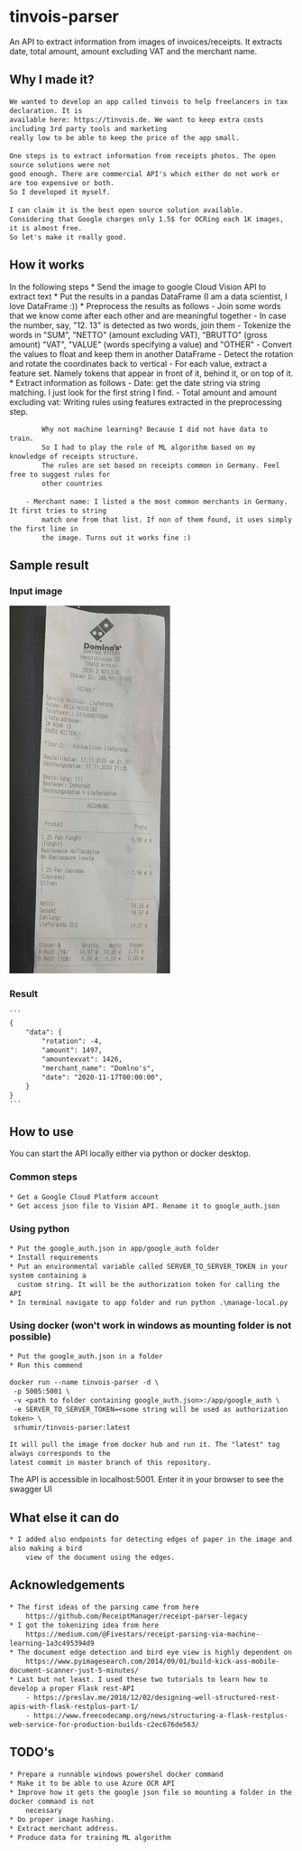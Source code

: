 # tinvois-parser

An API to extract information from images of invoices/receipts. It extracts date, total amount,
amount excluding VAT and the merchant name.

## Why I made it?

    We wanted to develop an app called tinvois to help freelancers in tax declaration. It is
    available here: https://tinvois.de. We want to keep extra costs including 3rd party tools and marketing
    really low to be able to keep the price of the app small.

    One steps is to extract information from receipts photos. The open source solutions were not
    good enough. There are commercial API's which either do not work or are too expensive or both.
    So I developed it myself.

    I can claim it is the best open source solution available.
    Considering that Google charges only 1.5$ for OCRing each 1K images, it is almost free.
    So let's make it really good.

## How it works

In the following steps
    * Send the image to google Cloud Vision API to extract text
    * Put the results in a pandas DataFrame (I am a data scientist, I love DataFrame :))
    * Preprocess the results as follows
        - Join some words that we know come after each other and are meaningful together
        - In case the number, say, "12. 13" is detected as two words, join them
        - Tokenize the words in "SUM", "NETTO" (amount excluding VAT), "BRUTTO" (gross amount)
            "VAT", "VALUE" (words specifying a value) and "OTHER"
        - Convert the values to float and keep them in another DataFrame
        - Detect the rotation and rotate the coordinates back to vertical
        - For each value, extract a feature set. Namely tokens that appear in front of it,
          behind it, or on top of it.
    * Extract information as follows
        - Date: get the date string via string matching. I just look for the first string I find.
        - Total amount and amount excluding vat: Writing rules using features extracted in the
            preprocessing step.

            Why not machine learning? Because I did not have data to train.
            So I had to play the role of ML algorithm based on my knowledge of receipts structure.
            The rules are set based on receipts common in Germany. Feel free to suggest rules for
            other countries
            
        - Merchant name: I listed a the most common merchants in Germany. It first tries to string
            match one from that list. If non of them found, it uses simply the first line in 
            the image. Turns out it works fine :)

## Sample result

### Input image
![Sample receipt](app/test/resource/sample_receipts/dominos.jpg)

### Result

    ```
    {
        "data": {
            "rotation": -4,
            "amount": 1497,
            "amountexvat": 1426,
            "merchant_name": "Domlno's",
            "date": "2020-11-17T00:00:00",
        }
    }
    ```

## How to use

You can start the API locally either via python or docker desktop.

### Common steps

    * Get a Google Cloud Platform account
    * Get access json file to Vision API. Rename it to google_auth.json

### Using python

    * Put the google_auth.json in app/google_auth folder
    * Install requirements
    * Put an environmental variable called SERVER_TO_SERVER_TOKEN in your system containing a
      custom string. It will be the authorization token for calling the API
    * In terminal navigate to app folder and run python .\manage-local.py
    
### Using docker (won't work in windows as mounting folder is not possible)

    * Put the google_auth.json in a folder
    * Run this commend
   ```
   docker run --name tinvois-parser -d \
    -p 5005:5001 \
    -v <path to folder containing google_auth.json>:/app/google_auth \
    -e SERVER_TO_SERVER_TOKEN=<some string will be used as authorization token> \
    srhumir/tinvois-parser:latest
   ```
    It will pull the image from docker hub and run it. The "latest" tag always corresponds to the
    latest commit in master branch of this repository.

The API is accessible in localhost:5001. Enter it in your browser to see the swagger UI

## What else it can do
    * I added also endpoints for detecting edges of paper in the image and also making a bird
        view of the document using the edges.

## Acknowledgements
    * The first ideas of the parsing came from here
        https://github.com/ReceiptManager/receipt-parser-legacy
    * I got the tokenizing idea from here
        https://medium.com/@Fivestars/receipt-parsing-via-machine-learning-1a3c495394d9
    * The document edge detection and bird eye view is highly dependent on
        https://www.pyimagesearch.com/2014/09/01/build-kick-ass-mobile-document-scanner-just-5-minutes/
    * Last but not least. I used these two tutorials to learn how to develop a proper Flask rest-API
        - https://preslav.me/2018/12/02/designing-well-structured-rest-apis-with-flask-restplus-part-1/
        - https://www.freecodecamp.org/news/structuring-a-flask-restplus-web-service-for-production-builds-c2ec676de563/

## TODO's

    * Prepare a runnable windows powershel docker command
    * Make it to be able to use Azure OCR API
    * Improve how it gets the google json file so mounting a folder in the docker command is not
        necessary
    * Do proper image hashing.
    * Extract merchant address.
    * Produce data for training ML algorithm
